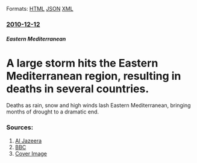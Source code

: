 
Formats: [HTML](/news/2010/12/12/a-large-storm-hits-the-eastern-mediterranean-region-resulting-in-deaths-in-several-countries.html)  [JSON](/news/2010/12/12/a-large-storm-hits-the-eastern-mediterranean-region-resulting-in-deaths-in-several-countries.json)  [XML](/news/2010/12/12/a-large-storm-hits-the-eastern-mediterranean-region-resulting-in-deaths-in-several-countries.xml)  

### [2010-12-12](/news/2010/12/12/index.md)

##### Eastern Mediterranean
# A large storm hits the Eastern Mediterranean region, resulting in deaths in several countries. 

Deaths as rain, snow and high winds lash Eastern Mediterranean, bringing months of drought to a dramatic end.


### Sources:

1. [Al Jazeera](http://english.aljazeera.net/news/middleeast/2010/12/20101212151322127434.html)
2. [BBC](http://www.bbc.co.uk/news/world-middle-east-11979285)
2. [Cover Image](http://www.aljazeera.com/mritems/Images/2010/12/12/20101212152348412360_20.jpg)

